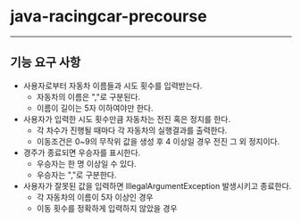# java-racingcar-precourse

---

## 기능 요구 사항 

- 사용자로부터 자동차 이름들과 시도 횟수를 입력받는다.
  - 자동차의 이름은 ","로 구분된다.
  - 이름이 길이는 5자 이하여야만 한다.
- 사용자가 입력한 시도 횟수만큼 자동차는 전진 혹은 정지를 한다.
  - 각 차수가 진행될 때마다 각 자동차의 실행결과를 출력한다.
  - 이동조건은 0~9의 무작위 값을 생성 후 4 이상일 경우 전진 그 외 정지이다.
- 경주가 종료되면 우승자를 표시한다.
  - 우승자는 한 명 이상일 수 있다.
  - 우승자는 ","로 구분한다.
- 사용자가 잘못된 값을 입력하면 IllegalArgumentException 발생시키고 종료한다.
  - 각 자동차의 이름이 5자 이상인 경우
  - 이동 횟수를 정확하게 입력하지 않았을 경우